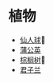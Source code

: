 # 植物

* [仙人球](https://github.com/FofightFong/Learnrut/blob/main/poqbdb/biology/plant/cactus_ball.hip):cactus:
* [蒲公英](https://github.com/FofightFong/Learnrut/blob/main/poqbdb/biology/plant/dandelion.hip)
* [棕榈树](https://github.com/FofightFong/Learnrut/blob/main/poqbdb/biology/plant/palm_tree.hip):palm_tree:
* [君子兰](https://github.com/FofightFong/Learnrut/blob/main/poqbdb/biology/plant/clivia_miniata.hip)
